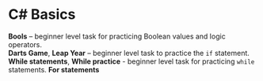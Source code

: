 # C# Basics

**Bools** – beginner level task for practicing Boolean values and logic operators.  
**Darts Game**, **Leap Year** – beginner level task to practice the `if` statement.  
**While statements**, **While practice** - beginner level task for practicing `while` statements.
**For statements** 